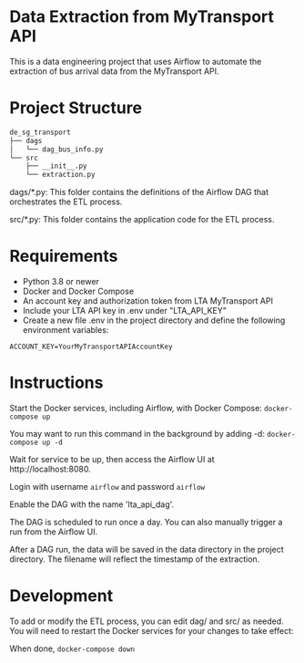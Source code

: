 # Data Extraction from MyTransport API
This is a data engineering project that uses Airflow to automate the extraction of bus arrival data from the MyTransport API.

# Project Structure
``` bash
de_sg_transport
├── dags
│   └── dag_bus_info.py
└── src
    ├── __init__.py
    └── extraction.py
```

dags/*.py: This folder contains the definitions of the Airflow DAG that orchestrates the ETL process.

src/*.py: This folder contains the application code for the ETL process.

# Requirements
- Python 3.8 or newer
- Docker and Docker Compose
- An account key and authorization token from LTA MyTransport API
- Include your LTA API key in .env under "LTA_API_KEY"
- Create a new file .env in the project directory and define the following environment variables:

`ACCOUNT_KEY=YourMyTransportAPIAccountKey`

# Instructions
Start the Docker services, including Airflow, with Docker Compose:
`docker-compose up`

You may want to run this command in the background by adding -d:
`docker-compose up -d`

Wait for service to be up, then access the Airflow UI at http://localhost:8080.

Login with username `airflow` and password `airflow`

Enable the DAG with the name 'lta_api_dag'.

The DAG is scheduled to run once a day. You can also manually trigger a run from the Airflow UI.

After a DAG run, the data will be saved in the data directory in the project directory. The filename will reflect the timestamp of the extraction.

# Development
To add or modify the ETL process, you can edit dag/ and src/ as needed. You will need to restart the Docker services for your changes to take effect:

When done, 
`docker-compose down`


